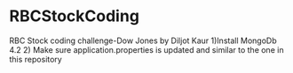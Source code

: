 # RBCStockCoding
RBC Stock coding challenge-Dow Jones by Diljot Kaur
1)Install MongoDb 4.2
2) Make sure application.properties is updated and similar to the one in this repository

